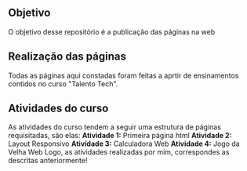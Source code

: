 ## Objetivo

O objetivo desse repositório é a publicação das páginas na web

## Realização das páginas

Todas as páginas aqui constadas foram feitas a aprtir de ensinamentos contidos no curso "Talento Tech".

## Atividades do curso

As atividades do curso tendem a seguir uma estrutura de páginas requisitadas, são elas:
**Atividade 1:** Primeira página html
**Atividade 2:** Layout Responsivo
**Atividade 3:** Calculadora Web
**Atividade 4:** Jogo da Velha Web
Logo, as atividades realizadas por mim, correspondes as descritas anteriormente!

